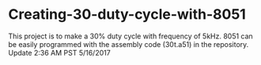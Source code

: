 # Creating-30-duty-cycle-with-8051
This project is to make a 30% duty cycle with frequency of 5kHz. 8051 can be easily programmed with the assembly code (30t.a51) in the repository.
Update 2:36 AM PST 5/16/2017
